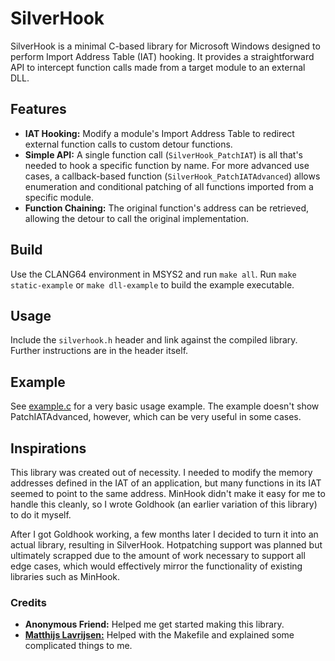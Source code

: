 # SilverHook

SilverHook is a minimal C-based library for Microsoft Windows designed to perform Import Address Table (IAT) hooking. It provides a straightforward API to intercept function calls made from a target module to an external DLL.

## Features

-   **IAT Hooking:** Modify a module's Import Address Table to redirect external function calls to custom detour functions.
-   **Simple API:** A single function call (`SilverHook_PatchIAT`) is all that's needed to hook a specific function by name. For more advanced use cases, a callback-based function (`SilverHook_PatchIATAdvanced`) allows enumeration and conditional patching of all functions imported from a specific module.
-   **Function Chaining:** The original function's address can be retrieved, allowing the detour to call the original implementation.

## Build

Use the CLANG64 environment in MSYS2 and run ``make all``. Run ``make static-example`` or ``make dll-example`` to build the example executable.

## Usage

Include the `silverhook.h` header and link against the compiled library. Further instructions are in the header itself.

## Example

See [example.c]() for a very basic usage example. The example doesn't show PatchIATAdvanced, however, which can be very useful in some cases.

## Inspirations

This library was created out of necessity. I needed to modify the memory addresses defined in the IAT of an application, but many functions in its IAT seemed to point to the same address. MinHook didn't make it easy for me to handle this cleanly, so I wrote Goldhook (an earlier variation of this library) to do it myself.

After I got Goldhook working, a few months later I decided to turn it into an actual library, resulting in SilverHook. Hotpatching support was planned but ultimately scrapped due to the amount of work necessary to support all edge cases, which would effectively mirror the functionality of existing libraries such as MinHook.

### Credits

-  **Anonymous Friend:** Helped me get started making this library.
-  [**Matthijs Lavrijsen:**](https://github.com/Mattiwatti) Helped with the Makefile and explained some complicated things to me.